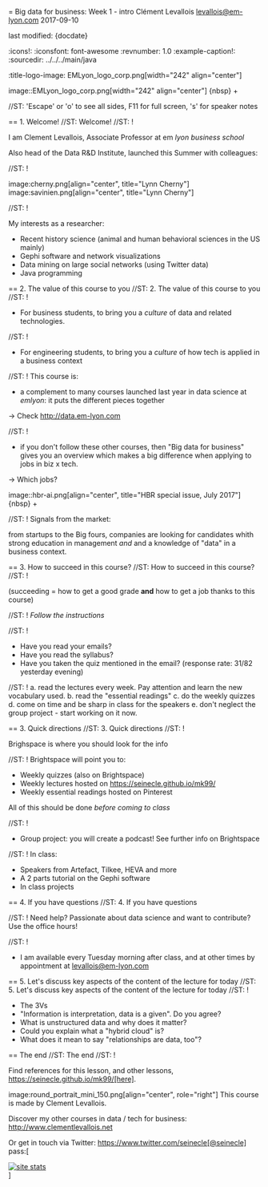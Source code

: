 = Big data for business: Week 1 - intro
Clément Levallois <levallois@em-lyon.com>
2017-09-10

last modified: {docdate}

:icons!:
:iconsfont:   font-awesome
:revnumber: 1.0
:example-caption!:
:sourcedir: ../../../main/java

:title-logo-image: EMLyon_logo_corp.png[width="242" align="center"]

image::EMLyon_logo_corp.png[width="242" align="center"]
{nbsp} +

//ST: 'Escape' or 'o' to see all sides, F11 for full screen, 's' for speaker notes


== 1. Welcome!
//ST: Welcome!
//ST: !

I am Clement Levallois, Associate Professor at em *lyon business school*

Also head of the Data R&D Institute, launched this Summer with colleagues:

//ST: !

image:cherny.png[align="center", title="Lynn Cherny"] image:savinien.png[align="center", title="Lynn Cherny"]

//ST: !

My interests as a researcher:

- Recent history science (animal and human behavioral sciences in the US mainly)
- Gephi software and network visualizations
- Data mining on large social networks (using Twitter data)
- Java programming

== 2. The value of this course to you
//ST: 2. The value of this course to you
//ST: !

- For business students, to bring you a *culture* of data and related technologies.

//ST: !
- For engineering students, to bring you a *culture* of how tech is applied in a business context

//ST: !
This course is:

- a complement to many courses launched last year in data science at *emlyon*: it puts the different pieces together

-> Check http://data.em-lyon.com

//ST: !
- if you don't follow these other courses, then "Big data for business" gives you an overview which makes a big difference when applying to jobs in biz x tech.

-> Which jobs?

image::hbr-ai.png[align="center", title="HBR special issue, July 2017"]
{nbsp} +

//ST: !
Signals from the market:

from startups to the Big fours, companies are looking for candidates whith strong education in management *and* and a knowledge of "data" in a business context.


== 3. How to succeed in this course?
//ST: How to succeed in this course?
//ST: !

(succeeding = how to get a good grade __and__ how to get a job thanks to this course)

//ST: !
*Follow the instructions*

//ST: !

- Have you read your emails?
- Have you read the syllabus?
- Have you taken the quiz mentioned in the email? (response rate: 31/82 yesterday evening)


//ST: !
a. read the lectures every week. Pay attention and learn the new vocabulary used.
b. read the "essential readings"
c. do the weekly quizzes
d. come on time and be sharp in class for the speakers
e. don't neglect the group project - start working on it now.

== 3. Quick directions
//ST: 3. Quick directions
//ST: !

Brighspace is where you should look for the info

//ST: !
Brightspace will point you to:

- Weekly quizzes (also on Brightspace)
- Weekly lectures hosted on https://seinecle.github.io/mk99/
- Weekly essential readings hosted on Pinterest

All of this should be done *before coming to class*

//ST: !
- Group project: you will create a podcast! See further info on Brightspace

//ST: !
In class:

- Speakers from Artefact, Tilkee, HEVA and more
- A 2 parts tutorial on the Gephi software
- In class projects


== 4. If you have questions
//ST: 4. If you have questions

//ST: !
Need help? Passionate about data science and want to contribute? Use the office hours!

//ST: !
- I am available every Tuesday morning after class, and at other times by appointment at levallois@em-lyon.com




== 5. Let's discuss key aspects of the content of the lecture for today
//ST: 5. Let's discuss key aspects of the content of the lecture for today
//ST: !

- The 3Vs
- "Information is interpretation, data is a given". Do you agree?
- What is unstructured data and why does it matter?
- Could you explain what a "hybrid cloud" is?
- What does it mean to say "relationships are data, too"?

== The end
//ST: The end
//ST: !

Find references for this lesson, and other lessons, https://seinecle.github.io/mk99/[here].

image:round_portrait_mini_150.png[align="center", role="right"]
This course is made by Clement Levallois.

Discover my other courses in data / tech for business: http://www.clementlevallois.net

Or get in touch via Twitter: https://www.twitter.com/seinecle[@seinecle]
pass:[    <!-- Start of StatCounter Code for Default Guide -->
    <script type="text/javascript">
        var sc_project = 11411204;
        var sc_invisible = 1;
        var sc_security = "7b86ca26";
        var scJsHost = (("https:" == document.location.protocol) ?
            "https://secure." : "http://www.");
        document.write("<sc" + "ript type='text/javascript' src='" +
            scJsHost +
            "statcounter.com/counter/counter.js'></" + "script>");
    </script>
    <noscript><div class="statcounter"><a title="site stats"
    href="http://statcounter.com/" target="_blank"><img
    class="statcounter"
    src="//c.statcounter.com/11411204/0/7b86ca26/1/" alt="site
    stats"></a></div></noscript>
    <!-- End of StatCounter Code for Default Guide -->]
